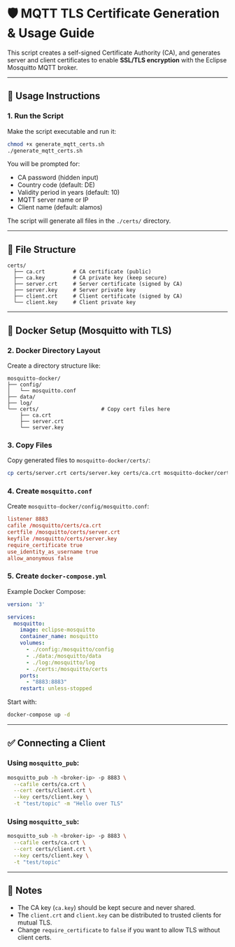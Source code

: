 # 🛡 MQTT TLS Certificate Generation & Usage Guide

This script creates a self-signed Certificate Authority (CA), and generates server and client certificates to enable **SSL/TLS encryption** with the Eclipse Mosquitto MQTT broker.

---

## 🔧 Usage Instructions

### 1. Run the Script
Make the script executable and run it:

```bash
chmod +x generate_mqtt_certs.sh
./generate_mqtt_certs.sh
```

You will be prompted for:
- CA password (hidden input)
- Country code (default: DE)
- Validity period in years (default: 10)
- MQTT server name or IP
- Client name (default: alamos)

The script will generate all files in the `./certs/` directory.

---

## 📁 File Structure

```
certs/
  ├── ca.crt         # CA certificate (public)
  ├── ca.key         # CA private key (keep secure)
  ├── server.crt     # Server certificate (signed by CA)
  ├── server.key     # Server private key
  ├── client.crt     # Client certificate (signed by CA)
  └── client.key     # Client private key
```

---

## 🐳 Docker Setup (Mosquitto with TLS)

### 2. Docker Directory Layout

Create a directory structure like:

```
mosquitto-docker/
├── config/
│   └── mosquitto.conf
├── data/
├── log/
└── certs/                    # Copy cert files here
    ├── ca.crt
    ├── server.crt
    └── server.key
```

### 3. Copy Files

Copy generated files to `mosquitto-docker/certs/`:

```bash
cp certs/server.crt certs/server.key certs/ca.crt mosquitto-docker/certs/
```

### 4. Create `mosquitto.conf`

Create `mosquitto-docker/config/mosquitto.conf`:

```conf
listener 8883
cafile /mosquitto/certs/ca.crt
certfile /mosquitto/certs/server.crt
keyfile /mosquitto/certs/server.key
require_certificate true
use_identity_as_username true
allow_anonymous false
```

### 5. Create `docker-compose.yml`

Example Docker Compose:

```yaml
version: '3'

services:
  mosquitto:
    image: eclipse-mosquitto
    container_name: mosquitto
    volumes:
      - ./config:/mosquitto/config
      - ./data:/mosquitto/data
      - ./log:/mosquitto/log
      - ./certs:/mosquitto/certs
    ports:
      - "8883:8883"
    restart: unless-stopped
```

Start with:

```bash
docker-compose up -d
```

---

## ✅ Connecting a Client

### Using `mosquitto_pub`:

```bash
mosquitto_pub -h <broker-ip> -p 8883 \
  --cafile certs/ca.crt \
  --cert certs/client.crt \
  --key certs/client.key \
  -t "test/topic" -m "Hello over TLS"
```

### Using `mosquitto_sub`:

```bash
mosquitto_sub -h <broker-ip> -p 8883 \
  --cafile certs/ca.crt \
  --cert certs/client.crt \
  --key certs/client.key \
  -t "test/topic"
```

---

## 🔐 Notes
- The CA key (`ca.key`) should be kept secure and never shared.
- The `client.crt` and `client.key` can be distributed to trusted clients for mutual TLS.
- Change `require_certificate` to `false` if you want to allow TLS without client certs.


